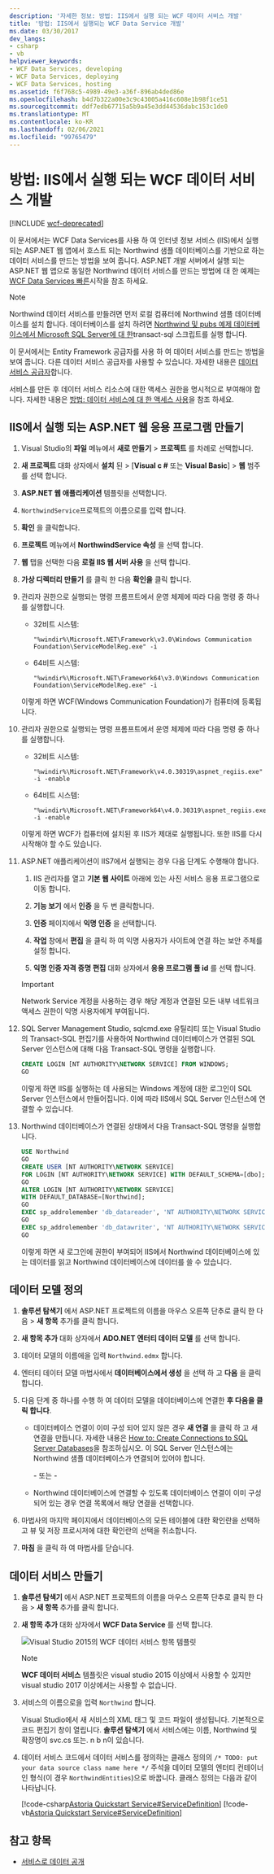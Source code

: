 ```yaml
---
description: '자세한 정보: 방법: IIS에서 실행 되는 WCF 데이터 서비스 개발'
title: '방법: IIS에서 실행되는 WCF Data Service 개발'
ms.date: 03/30/2017
dev_langs:
- csharp
- vb
helpviewer_keywords:
- WCF Data Services, developing
- WCF Data Services, deploying
- WCF Data Services, hosting
ms.assetid: f6f768c5-4989-49e3-a36f-896ab4ded86e
ms.openlocfilehash: b4d7b322a00e3c9c43005a416c608e1b98f1ce51
ms.sourcegitcommit: ddf7edb67715a5b9a45e3dd44536dabc153c1de0
ms.translationtype: MT
ms.contentlocale: ko-KR
ms.lasthandoff: 02/06/2021
ms.locfileid: "99765479"
---
```

# <a name="how-to-develop-a-wcf-data-service-running-on-iis"></a>방법: IIS에서 실행 되는 WCF 데이터 서비스 개발

[!INCLUDE [wcf-deprecated](~/includes/wcf-deprecated.md)]

이 문서에서는 WCF Data Services를 사용 하 여 인터넷 정보 서비스 (IIS)에서 실행 되는 ASP.NET 웹 앱에서 호스트 되는 Northwind 샘플 데이터베이스를 기반으로 하는 데이터 서비스를 만드는 방법을 보여 줍니다. ASP.NET 개발 서버에서 실행 되는 ASP.NET 웹 앱으로 동일한 Northwind 데이터 서비스를 만드는 방법에 대 한 예제는 [WCF Data Services 빠른](quickstart-wcf-data-services.md)시작을 참조 하세요.

> [!NOTE]
> Northwind 데이터 서비스를 만들려면 먼저 로컬 컴퓨터에 Northwind 샘플 데이터베이스를 설치 합니다. 데이터베이스를 설치 하려면 [Northwind 및 pubs 예제 데이터베이스에서 Microsoft SQL Server에 대 한](https://github.com/Microsoft/sql-server-samples/tree/master/samples/databases/northwind-pubs)transact-sql 스크립트를 실행 합니다.

이 문서에서는 Entity Framework 공급자를 사용 하 여 데이터 서비스를 만드는 방법을 보여 줍니다. 다른 데이터 서비스 공급자를 사용할 수 있습니다. 자세한 내용은 [데이터 서비스 공급자](data-services-providers-wcf-data-services.md)합니다.

서비스를 만든 후 데이터 서비스 리소스에 대한 액세스 권한을 명시적으로 부여해야 합니다. 자세한 내용은 [방법: 데이터 서비스에 대 한 액세스 사용](how-to-enable-access-to-the-data-service-wcf-data-services.md)을 참조 하세요.

## <a name="create-the-aspnet-web-application-that-runs-on-iis"></a>IIS에서 실행 되는 ASP.NET 웹 응용 프로그램 만들기

1. Visual Studio의 **파일** 메뉴에서 **새로 만들기** > **프로젝트** 를 차례로 선택합니다.

2. **새 프로젝트** 대화 상자에서 **설치** 된 > [**Visual c #** 또는 **Visual Basic**] > **웹** 범주를 선택 합니다.

3. **ASP.NET 웹 애플리케이션** 템플릿을 선택합니다.

4. `NorthwindService`프로젝트의 이름으로를 입력 합니다.

5. **확인** 을 클릭합니다.

6. **프로젝트** 메뉴에서 **NorthwindService 속성** 을 선택 합니다.

7. **웹** 탭을 선택한 다음 **로컬 IIS 웹 서버 사용** 을 선택 합니다.

8. **가상 디렉터리 만들기** 를 클릭 한 다음 **확인을** 클릭 합니다.

9. 관리자 권한으로 실행되는 명령 프롬프트에서 운영 체제에 따라 다음 명령 중 하나를 실행합니다.

    - 32비트 시스템:

        ```console
        "%windir%\Microsoft.NET\Framework\v3.0\Windows Communication Foundation\ServiceModelReg.exe" -i
        ```

    - 64비트 시스템:

        ```console
        "%windir%\Microsoft.NET\Framework64\v3.0\Windows Communication Foundation\ServiceModelReg.exe" -i
        ```

     이렇게 하면 WCF(Windows Communication Foundation)가 컴퓨터에 등록됩니다.

10. 관리자 권한으로 실행되는 명령 프롬프트에서 운영 체제에 따라 다음 명령 중 하나를 실행합니다.

    - 32비트 시스템:

        ```console
        "%windir%\Microsoft.NET\Framework\v4.0.30319\aspnet_regiis.exe" -i -enable
        ```

    - 64비트 시스템:

        ```console
        "%windir%\Microsoft.NET\Framework64\v4.0.30319\aspnet_regiis.exe" -i -enable
        ```

     이렇게 하면 WCF가 컴퓨터에 설치된 후 IIS가 제대로 실행됩니다. 또한 IIS를 다시 시작해야 할 수도 있습니다.

11. ASP.NET 애플리케이션이 IIS7에서 실행되는 경우 다음 단계도 수행해야 합니다.

    1. IIS 관리자를 열고 **기본 웹 사이트** 아래에 있는 사진 서비스 응용 프로그램으로 이동 합니다.

    2. **기능 보기** 에서 **인증** 을 두 번 클릭합니다.

    3. **인증** 페이지에서 **익명 인증** 을 선택합니다.

    4. **작업** 창에서 **편집** 을 클릭 하 여 익명 사용자가 사이트에 연결 하는 보안 주체를 설정 합니다.

    5. **익명 인증 자격 증명 편집** 대화 상자에서 **응용 프로그램 풀 id** 를 선택 합니다.

    > [!IMPORTANT]
    > Network Service 계정을 사용하는 경우 해당 계정과 연결된 모든 내부 네트워크 액세스 권한이 익명 사용자에게 부여됩니다.

12. SQL Server Management Studio, sqlcmd.exe 유틸리티 또는 Visual Studio의 Transact-SQL 편집기를 사용하여 Northwind 데이터베이스가 연결된 SQL Server 인스턴스에 대해 다음 Transact-SQL 명령을 실행합니다.

    ```sql
    CREATE LOGIN [NT AUTHORITY\NETWORK SERVICE] FROM WINDOWS;
    GO
    ```

    이렇게 하면 IIS를 실행하는 데 사용되는 Windows 계정에 대한 로그인이 SQL Server 인스턴스에서 만들어집니다. 이에 따라 IIS에서 SQL Server 인스턴스에 연결할 수 있습니다.

13. Northwind 데이터베이스가 연결된 상태에서 다음 Transact-SQL 명령을 실행합니다.

    ```sql
    USE Northwind
    GO
    CREATE USER [NT AUTHORITY\NETWORK SERVICE]
    FOR LOGIN [NT AUTHORITY\NETWORK SERVICE] WITH DEFAULT_SCHEMA=[dbo];
    GO
    ALTER LOGIN [NT AUTHORITY\NETWORK SERVICE]
    WITH DEFAULT_DATABASE=[Northwind];
    GO
    EXEC sp_addrolemember 'db_datareader', 'NT AUTHORITY\NETWORK SERVICE'
    GO
    EXEC sp_addrolemember 'db_datawriter', 'NT AUTHORITY\NETWORK SERVICE'
    GO
    ```

    이렇게 하면 새 로그인에 권한이 부여되어 IIS에서 Northwind 데이터베이스에 있는 데이터를 읽고 Northwind 데이터베이스에 데이터를 쓸 수 있습니다.

## <a name="define-the-data-model"></a>데이터 모델 정의

1. **솔루션 탐색기** 에서 ASP.NET 프로젝트의 이름을 마우스 오른쪽 단추로 클릭 한 다음   >  **새 항목** 추가를 클릭 합니다.

2. **새 항목 추가** 대화 상자에서 **ADO.NET 엔터티 데이터 모델** 를 선택 합니다.

3. 데이터 모델의 이름에을 입력 `Northwind.edmx` 합니다.

4. 엔터티 데이터 모델 마법사에서 **데이터베이스에서 생성** 을 선택 하 고 **다음** 을 클릭 합니다.

5. 다음 단계 중 하나를 수행 하 여 데이터 모델을 데이터베이스에 연결한 **후 다음을 클릭 합니다**.

    - 데이터베이스 연결이 이미 구성 되어 있지 않은 경우 **새 연결** 을 클릭 하 고 새 연결을 만듭니다. 자세한 내용은 [How to: Create Connections to SQL Server Databases](/previous-versions/visualstudio/visual-studio-2008/s4yys16a(v=vs.90))을 참조하십시오. 이 SQL Server 인스턴스에는 Northwind 샘플 데이터베이스가 연결되어 있어야 합니다.

         \- 또는 -

    - Northwind 데이터베이스에 연결할 수 있도록 데이터베이스 연결이 이미 구성되어 있는 경우 연결 목록에서 해당 연결을 선택합니다.

6. 마법사의 마지막 페이지에서 데이터베이스의 모든 테이블에 대한 확인란을 선택하고 뷰 및 저장 프로시저에 대한 확인란의 선택을 취소합니다.

7. **마침** 을 클릭 하 여 마법사를 닫습니다.

## <a name="create-the-data-service"></a>데이터 서비스 만들기

1. **솔루션 탐색기** 에서 ASP.NET 프로젝트의 이름을 마우스 오른쪽 단추로 클릭 한 다음   >  **새 항목** 추가를 클릭 합니다.

2. **새 항목 추가** 대화 상자에서 **WCF Data Service** 를 선택 합니다.

   ![Visual Studio 2015의 WCF 데이터 서비스 항목 템플릿](./media/wcf-data-service-item-template.png)

   > [!NOTE]
   > **WCF 데이터 서비스** 템플릿은 visual studio 2015 이상에서 사용할 수 있지만 visual studio 2017 이상에서는 사용할 수 없습니다.

3. 서비스의 이름으로을 입력 `Northwind` 합니다.

     Visual Studio에서 새 서비스의 XML 태그 및 코드 파일이 생성됩니다. 기본적으로 코드 편집기 창이 열립니다. **솔루션 탐색기** 에서 서비스에는 이름, Northwind 및 확장명이 svc.cs 또는. n b n이 있습니다.

4. 데이터 서비스 코드에서 데이터 서비스를 정의하는 클래스 정의의 `/* TODO: put your data source class name here */` 주석을 데이터 모델의 엔터티 컨테이너인 형식(이 경우 `NorthwindEntities`)으로 바꿉니다. 클래스 정의는 다음과 같이 나타납니다.

     [!code-csharp[Astoria Quickstart Service#ServiceDefinition](../../../../samples/snippets/csharp/VS_Snippets_Misc/astoria_quickstart_service/cs/northwind.svc.cs#servicedefinition)]
     [!code-vb[Astoria Quickstart Service#ServiceDefinition](../../../../samples/snippets/visualbasic/VS_Snippets_Misc/astoria_quickstart_service/vb/northwind.svc.vb#servicedefinition)]

## <a name="see-also"></a>참고 항목

- [서비스로 데이터 공개](exposing-your-data-as-a-service-wcf-data-services.md)
